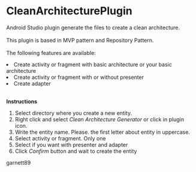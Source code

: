 # CleanArchitecturePlugin
Android Studio plugin generate the files to create a clean architecture.<br><br>
This plugin is based in MVP pattern and Repository Pattern.<br><br>
The following features are available:
<li> Create activity or fragment with basic architecture or your basic architecture</li>
<li> Create activity or fragment with or without presenter </li>
<li> Create adapter </li>

<br><b>Instructions</b><br>
<ol>
<li> Select directory where you create a new entity.</li>
<li> Right click and select <i> Clean Architecture Generator </i> or click in plugin icon.</li>
<li> Write the entity name. Please. the first letter about entity in uppercase.</li>
<li> Select activity or fragment. Only one </li>
<li> Select if you want with presenter and adapter </li>
<li> Click <i>Confirm</i> button and wait to create the entity</li>
</ol>

garnett89 
